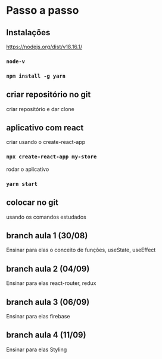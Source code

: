 # Passo a passo

## Instalações
https://nodejs.org/dist/v18.16.1/
###	`node-v`
###	`npm install -g yarn`

## criar repositório no git
criar repositório e dar clone

## aplicativo com react
criar usando o create-react-app
###	`npx create-react-app my-store`

rodar o aplicativo
###	`yarn start`

## colocar no git
usando os comandos estudados

## branch aula 1 (30/08)
Ensinar para elas o conceito de funções, useState, useEffect

## branch aula 2 (04/09)
Ensinar para elas react-router, redux

## branch aula 3 (06/09)
Ensinar para elas firebase

## branch aula 4 (11/09)
Ensinar para elas Styling 
